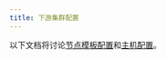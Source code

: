 ```yaml
---
title: 下游集群配置
---
```


<head>
  <link rel="canonical" href="https://ranchermanager.docs.rancher.com/zh/reference-guides/cluster-configuration/downstream-cluster-configuration"/>
</head>

以下文档将讨论[节点模板配置](node-template-configuration/node-template-configuration.md)和[主机配置](machine-configuration/machine-configuration.md)。
